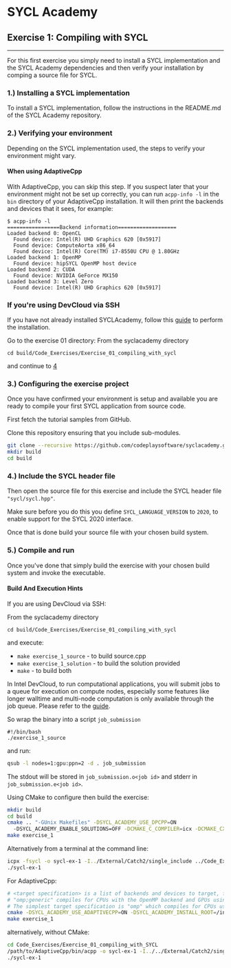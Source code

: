 # SYCL Academy

## Exercise 1: Compiling with SYCL

---

For this first exercise you simply need to install a SYCL implementation and the SYCL
Academy dependencies and then verify your installation by comping a source file
for SYCL.


### 1.) Installing a SYCL implementation

To install a SYCL implementation, follow the instructions in the README.md of the SYCL
Academy repository.

### 2.) Verifying your environment

Depending on the SYCL implementation used, the steps to verify your environment might vary.

#### When using AdaptiveCpp

With AdaptiveCpp, you can skip this step. If you suspect later that your environment might not be set up correctly, you can run `acpp-info -l` in the `bin`  directory of your AdaptiveCpp installation. It will then print the backends and devices that it sees, for example:
```
$ acpp-info -l
=================Backend information===================
Loaded backend 0: OpenCL
  Found device: Intel(R) UHD Graphics 620 [0x5917]
  Found device: ComputeAorta x86_64
  Found device: Intel(R) Core(TM) i7-8550U CPU @ 1.80GHz
Loaded backend 1: OpenMP
  Found device: hipSYCL OpenMP host device
Loaded backend 2: CUDA
  Found device: NVIDIA GeForce MX150
Loaded backend 3: Level Zero
  Found device: Intel(R) UHD Graphics 620 [0x5917]
```

### If you're using DevCloud via SSH

If you have not already installed SYCLAcademy, follow this [guide](../../README.md#connecting-to-devcloud-via-ssh) to perform the installation.

Go to the exercise 01 directory:
From the syclacademy directory
```
cd build/Code_Exercises/Exercise_01_compiling_with_sycl
```
and continue to [4](#4-include-the-sycl-header-file)

### 3.) Configuring the exercise project

Once you have confirmed your environment is setup and available you are ready to
compile your first SYCL application from source code.

First fetch the tutorial samples from GitHub.

Clone this repository ensuring that you include sub-modules.

```sh
git clone --recursive https://github.com/codeplaysoftware/syclacademy.git
mkdir build
cd build
```

### 4.) Include the SYCL header file

Then open the source file for this exercise and include the SYCL header file
`"sycl/sycl.hpp"`.

Make sure before you do this you define `SYCL_LANGUAGE_VERSION` to `2020`, to
enable support for the SYCL 2020 interface.

Once that is done build your source file with your chosen build system.

### 5.) Compile and run

Once you've done that simply build the exercise with your chosen build system
and invoke the executable.

#### Build And Execution Hints

If you are using DevCloud via SSH:

From the syclacademy directory
```
cd build/Code_Exercises/Exercise_01_compiling_with_sycl
```
and execute:
* ```make exercise_1_source``` - to build source.cpp
* ```make exercise_1_solution``` - to build the solution provided
* ```make``` - to build both

In Intel DevCloud, to run computational applications, you will submit jobs to a queue for execution on compute nodes,
especially some features like longer walltime and multi-node computation is only available through the job queue.
Please refer to the [guide][devcloud-job-submission].

So wrap the binary into a script `job_submission`
```
#!/bin/bash
./exercise_1_source
```
and run:
```sh
qsub -l nodes=1:gpu:ppn=2 -d . job_submission
```

The stdout will be stored in ```job_submission.o<job id>``` and stderr in ```job_submission.e<job id>```.

Using CMake to configure then build the exercise:
```sh
mkdir build
cd build
cmake .. "-GUnix Makefiles" -DSYCL_ACADEMY_USE_DPCPP=ON
  -DSYCL_ACADEMY_ENABLE_SOLUTIONS=OFF -DCMAKE_C_COMPILER=icx -DCMAKE_CXX_COMPILER=icpx
make exercise_1
```
Alternatively from a terminal at the command line:
```sh
icpx -fsycl -o sycl-ex-1 -I../External/Catch2/single_include ../Code_Exercises/Exercise_01_compiling_with_sycl/source.cpp
./sycl-ex-1
```

For AdaptiveCpp:
```sh
# <target specification> is a list of backends and devices to target, for example
# "omp;generic" compiles for CPUs with the OpenMP backend and GPUs using the generic single-pass compiler.
# The simplest target specification is "omp" which compiles for CPUs using the OpenMP backend.
cmake -DSYCL_ACADEMY_USE_ADAPTIVECPP=ON -DSYCL_ACADEMY_INSTALL_ROOT=/insert/path/to/AdaptiveCpp -DACPP_TARGETS="<target specification>" ..
make exercise_1
```
alternatively, without CMake:
```sh
cd Code_Exercises/Exercise_01_compiling_with_SYCL
/path/to/AdaptiveCpp/bin/acpp -o sycl-ex-1 -I../../External/Catch2/single_include --acpp-targets="<target specification>" source.cpp
./sycl-ex-1
```


[devcloud-job-submission]: https://devcloud.intel.com/oneapi/documentation/job-submission/
